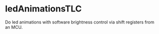 # ledAnimationsTLC
Do led animations with software brightness control via shift registers from an MCU.
